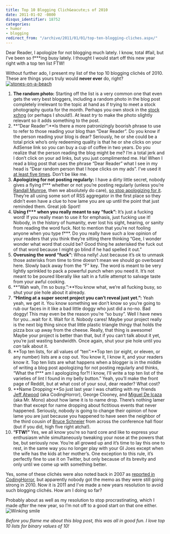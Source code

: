 ```yaml
---
title: Top 10 Blogging Clich&eacute;s of 2010
date: 2011-01-02 -0800
disqus_identifier: 18752
categories:
- humor
- blogging
redirect_from: "/archive/2011/01/01/top-ten-blogging-cliches.aspx/"
---
```


Dear Reader, I apologize for not blogging much lately. I know, total
\#fail, but I’ve been so f\*\*\*ing busy lately. I thought I would start
off this new year right with a top ten list FTW!

Without further ado, I present my list of the top 10 blogging clichés of
2010. These are things yours truly would **never ever** do,
right?[![stones-on-a-beach](https://haacked.com/images/haacked_com/WindowsLiveWriter/MyTop10BloggingClichesof2009_123D2/stones-on-a-beach_3.jpg "stones-on-a-beach")](http://www.sxc.hu/photo/1245904 "Shore and rocks near Front Street in Lahaina by Beneeb on sxc.hu")

1.  **The random photo:** Starting off the list is a very common one
    that even gets the very best bloggers, including a random photo in
    the blog post completely irrelevant to the topic at hand as if
    trying to meet a stock photography quota for the month. Perhaps you
    own stock in the [stock xchng](http://sxc.hu/ "Stock Exchange") (or
    perhaps I should!). At least *try* to make the photo slightly
    relevant so it adds something to the post.
2.  **“Dear Reader”:**Is there a more patronizingly boorish phrase to
    use to refer to those reading your blog than “Dear Reader”. Do you
    know if the person reading your blog is dear? Seriously, he or she
    could be a total prick who’s only redeeming quality is that he or
    she clicks on your AdSense link so you can buy a cup of coffee in
    two years. Do you realize that the person reading the blog might be
    me? I’m a total jerk and I don’t click on your ad links, but you
    just complimented me. Ha! When I read a blog post that uses the
    phrase “Dear Reader” what I see in my head is “Dear random person
    that I hope clicks on my ads”. I’ve used it [at least five
    times](https://haacked.com/search.aspx?q=Dear%20Reader "Dear Reader").
    Don’t be like me.
3.  **Apologizing for not posting regularly:** I have a dirty little
    secret, nobody gives a flying f\*\*\* whether or not you’re posting
    regularly (unless you’re [Randall
    Munroe](http://xkcd.com/ "XKCD.com"), then we absolutely do care),
    [so stop apologizing for
    it](http://melly.me/stop-apologizing-for-not-blogging "Stop Apologizing for not blogging").
    They’re all using some sort of RSS aggregator in the first place so
    they didn’t even have a clue to how lame you are up until the point
    that just reminded them. Great job Sport!
4.  **Using f\*\*\* when you really meant to say “fuck”:** It’s just a
    fucking word! If you really mean to use it for emphasis, just
    fucking use it! Nobody, in the history of humanity, ever lost his
    sight, hearing, or sanity from reading the word fuck. Not to mention
    that you’re not fooling anyone when you type f\*\*\*. Do you really
    have such a low opinion of your readers that you think they’re
    sitting there thinking “Gee, I wonder wonder what word that could
    be? Good thing he asterisked the fuck out of that word because I
    might go blind if he had spelled it out.”
5.  **Overusing the word “fuck”:** Whoa nelly! Just because it’s ok to
    unmask those asterisks from time to time doesn’t mean we should go
    overboard here. Slowly back away from the “F” key. The word is meant
    to be very lightly sprinkled to pack a powerful punch when you need
    it. It’s not meant to be poured liberally like salt in a futile
    attempt to salvage taste from your awful cooking.
6.  **“Wah wah, I’m so busy.”:**You know what, we’re all fucking busy,
    so shut your pie hole about it already.
7.  **“Hinting at a super secret project you can’t reveal just yet.”:**
    Yeah yeah, we get it. You know something we don’t know so you’re
    going to rub our faces in it like a bad little doggy who just did a
    no-no. Bad doggy! This may even be the reason you’re “so busy”. Well
    I have news for you…wait for it. Wait for it. Nobody cares! Maybe
    your project really is the next big thing since that little plastic
    triangle thingy that holds the pizza box up away from the cheese.
    Really, that thing is awesome! Maybe your project is better than
    that, but if you can’t talk about it yet, you’re just wasting
    bandwidth. Once again, shut your pie hole until you *can* talk about
    it.
8.  **Top ten lists, for all values of “ten”:**Top ten (or eight, or
    eleven, or any number) lists are a cop out. You know it, I know it,
    and your readers know it. Top ten lists are what happens when a
    blogger is in the middle of writing a blog post apologizing for not
    posting regularly and thinks, “What the f\*\*\* am I apologizing
    for?! I know, I’ll write a top ten list of the varieties of lint I
    found in my belly button.” Yeah, you’ll make the front page of
    Reddit, but at what cost of your soul, dear reader? What cost?
9.  **Name Dropping:**So just last year I was chatting with my friends
    [Jeff Atwood](http://codinghorror.com/ "CodingHorror") (aka
    CodingHorror), George Clooney, and [Miguel De
    Icaza](http://tirania.org/blog/ "Miguel's Blog") (aka Mr. Mono)
    about how lame it is to name drop. There’s nothing lamer than that
    except for name dropping about fictitious events that never
    happened. Seriously, nobody is going to change their opinion of how
    lame you are just because you happened to have seen the neighbor of
    the third cousin of [Bruce
    Schneier](http://www.schneier.com/ "Bruce Schneier's Blog") from
    across the conference hall floor (but if you did, high five right
    atcha!).
10. **“FTW!”** Yes, we all know you’re so hard core and like to express
    your enthusiasm while simultaneously tweaking your nose at the
    powers that be, but seriously now. You’re all growed up and it’s
    time to lay this one to rest, in the same way you no longer play
    with your GI Joes except when the wife has the kids at her mother’s.
    One exception to this rule, it’s perfectly fine to use it on
    Twitter, but only because of its brevity and only until we come up
    with something better.

Yes, some of these clichés were also noted back in 2007 as [reported in
CodingHorror](http://www.codinghorror.com/blog/archives/000834.html "Blogging Cliches"),
but apparently nobody got the memo as they were still going strong in
2010. Now it is 2011 and I’ve made a new years resolution to avoid such
blogging clichés. How am I doing so far?

Probably about as well as my resolution to stop procrastinating, which I
made *after* the new year, so I’m not off to a good start on that one
either. ![Winking
smile](https://haacked.com/images/haacked_com/WindowsLiveWriter/MyTop10BloggingClichesof2009_123D2/wlEmoticon-winkingsmile_2.png)

*Before you flame me about this blog post, this was all in good fun. I
love top 10 lists for binary values of 10!*

